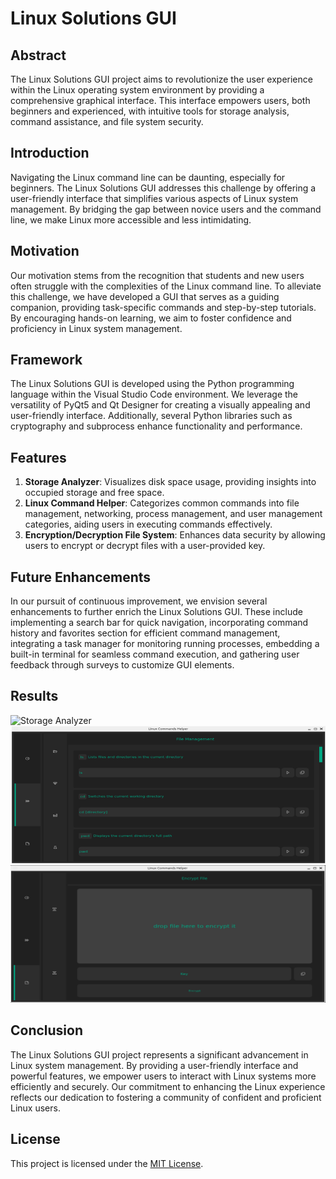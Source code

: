 # Linux Solutions GUI

## Abstract

The Linux Solutions GUI project aims to revolutionize the user experience within the Linux operating system environment by providing a comprehensive graphical interface. This interface empowers users, both beginners and experienced, with intuitive tools for storage analysis, command assistance, and file system security.

## Introduction

Navigating the Linux command line can be daunting, especially for beginners. The Linux Solutions GUI addresses this challenge by offering a user-friendly interface that simplifies various aspects of Linux system management. By bridging the gap between novice users and the command line, we make Linux more accessible and less intimidating.

## Motivation

Our motivation stems from the recognition that students and new users often struggle with the complexities of the Linux command line. To alleviate this challenge, we have developed a GUI that serves as a guiding companion, providing task-specific commands and step-by-step tutorials. By encouraging hands-on learning, we aim to foster confidence and proficiency in Linux system management.

## Framework

The Linux Solutions GUI is developed using the Python programming language within the Visual Studio Code environment. We leverage the versatility of PyQt5 and Qt Designer for creating a visually appealing and user-friendly interface. Additionally, several Python libraries such as cryptography and subprocess enhance functionality and performance.

## Features

1. **Storage Analyzer**: Visualizes disk space usage, providing insights into occupied storage and free space.
2. **Linux Command Helper**: Categorizes common commands into file management, networking, process management, and user management categories, aiding users in executing commands effectively.
3. **Encryption/Decryption File System**: Enhances data security by allowing users to encrypt or decrypt files with a user-provided key.

## Future Enhancements

In our pursuit of continuous improvement, we envision several enhancements to further enrich the Linux Solutions GUI. These include implementing a search bar for quick navigation, incorporating command history and favorites section for efficient command management, integrating a task manager for monitoring running processes, embedding a built-in terminal for seamless command execution, and gathering user feedback through surveys to customize GUI elements.

## Results

![Storage Analyzer](![image](https://github.com/YoussefElkasrawy/Linux-Commands-Helper/assets/88799378/ee5fcd4d-e709-489b-b47c-8f635a0b27fe)
)
![Linux Command Helper](command_helper.png)
![Encryption/Decryption File System](encryption_decryption.png)

## Conclusion

The Linux Solutions GUI project represents a significant advancement in Linux system management. By providing a user-friendly interface and powerful features, we empower users to interact with Linux systems more efficiently and securely. Our commitment to enhancing the Linux experience reflects our dedication to fostering a community of confident and proficient Linux users.


## License

This project is licensed under the [MIT License](LICENSE).
